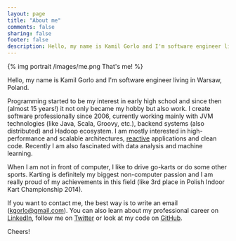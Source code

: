 ```yaml
---
layout: page
title: "About me"
comments: false
sharing: false
footer: false
description: Hello, my name is Kamil Gorlo and I'm software engineer living in Warsaw, Poland.
---
```


{% img portrait /images/me.png That's me! %}

Hello, my name is Kamil Gorlo and I'm software engineer living in Warsaw, Poland.

Programming started to be my interest in early high school and since then (almost 15 years!) it not only became my hobby but also work. I create software professionally since 2006, currently working mainly with JVM technologies (like Java, Scala, Groovy, etc.), backend systems (also distributed) and Hadoop ecosystem. I am mostly interested in high-performance and scalable architectures, [reactive][reactive_manifesto] applications and clean code. Recently I am also fascinated with data analysis and machine learning.

When I am not in front of computer, I like to drive go-karts or do some other sports. Karting is definitely my biggest non-computer passion and I am really proud of my achievements in this field (like 3rd place in Polish Indoor Kart Championship 2014).

If you want to contact me, the best way is to write an email (kgorlo@gmail.com). You can also learn about my professional career on [LinkedIn][linkedin], follow me on [Twitter][twitter] or look at my code on [GitHub][github].

Cheers!

[reactive_manifesto]: http://www.reactivemanifesto.org/
[twitter]: https://twitter.com/kgs42
[github]: https://github.com/kgs
[linkedin]: https://www.linkedin.com/in/kgorlo
